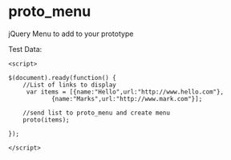 # proto_menu
jQuery Menu to add to your prototype

Test Data:

    <script>
	
    $(document).ready(function() {
		//List of links to display 
		 var items = [{name:"Hello",url:"http://www.hello.com"},
		 		{name:"Marks",url:"http://www.mark.com"}];
		
		//send list to proto_menu and create menu
  		proto(items);
		
	});
    
    </script>